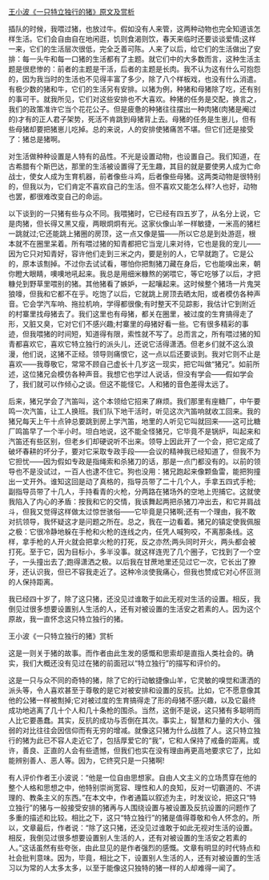 [王小波《一只特立独行的猪》原文及赏析](https://www.vrrw.net/wx/10915.html)

插队的时候，我喂过猪，也放过牛。假如没有人来管，这两种动物也完全知道该怎样生活。它们会自由自在地闲逛，饥则食渴则饮，春天来临时还要谈谈爱情;这样一来，它们的生活层次很低，完全乏善可陈。人来了以后，给它们的生活做出了安排：每一头牛和每一口猪的生活都有了主题。就它们中的大多数而言，这种生活主题是很悲惨的：前者的主题是干活，后者的主题是长肉。我不认为这有什么可抱怨的，因为我当时的生活也不见得丰富了多少，除了八个样板戏，也没有什么消遣。有极少数的猪和牛，它们的生活另有安排。以猪为例，种猪和母猪除了吃，还有别的事可干。就我所见，它们对这些安排也不大喜欢。种猪的任务是交配，换言之，我们的政策准许它当个花花公子。但是疲惫的种猪往往摆出一种肉猪(肉猪是阉过的)才有的正人君子架势，死活不肯跳到母猪背上去。母猪的任务是生崽儿，但有些母猪却要把猪崽儿吃掉。总的来说，人的安排使猪痛苦不堪。但它们还是接受了：猪总是猪啊。

对生活做种种设置是人特有的品性。不光是设置动物，也设置自己。我们知道，在古希腊有个斯巴达，那里的生活被设置得了无生趣，其目的就是要使男人成为亡命战士，使女人成为生育机器，前者像些斗鸡，后者像些母猪。这两类动物是很特别的，但我以为，它们肯定不喜欢自己的生活。但不喜欢又能怎么样?人也好，动物也罢，都很难改变自己的命运。



以下谈到的一只猪有些与众不同。我喂猪时，它已经有四五岁了，从名分上说，它是肉猪，但长得又黑又瘦，两眼炯炯有光。这家伙像山羊一样敏捷，一米高的猪栏一跳就过;它还能跳上猪圈的房顶，这一点又像是猫——所以它总是到处游逛，根本就不在圈里呆着。所有喂过猪的知青都把它当宠儿来对待，它也是我的宠儿——因为它只对知青好，容许他们走到三米之内，要是别的人，它早就跑了。它是公的，原本该劁掉。不过你去试试看，哪怕你把劁猪刀藏在身后，它也能嗅出来，朝你瞪大眼睛，噢噢地吼起来。我总是用细米糠熬的粥喂它，等它吃够了以后，才把糠兑到野草里喂别的猪。其他猪看了嫉妒，一起嚷起来。这时候整个猪场一片鬼哭狼嚎，但我和它都不在乎。吃饱了以后，它就跳上房顶去晒太阳，或者模仿各种声音。它会学汽车响、拖拉机响，学得都很像;有时整天不见踪影，我估计它到附近的村寨里找母猪去了。我们这里也有母猪，都关在圈里，被过度的生育搞得走了形，又脏又臭，它对它们不感兴趣;村寨里的母猪好看一些。它有很多精彩的事迹，但我喂猪的时间短，知道得有限，索性就不写了。总而言之，所有喂过猪的知青都喜欢它，喜欢它特立独行的派头儿，还说它活得潇洒。但老乡们就不这么浪漫，他们说，这猪不正经。领导则痛恨它，这一点以后还要谈到。我对它则不止是喜欢——我尊敬它，常常不顾自己虚长十几岁这一现实，把它叫做“猪兄”。如前所述，这位猪兄会模仿各种声音。我想它也学过人说话，但没有学会——假如学会了，我们就可以作倾心之谈。但这不能怪它。人和猪的音色差得太远了。

后来，猪兄学会了汽笛叫，这个本领给它招来了麻烦。我们那里有座糖厂，中午要鸣一次汽笛，让工人换班。我们队下地干活时，听见这次汽笛响就收工回来。我的猪兄每天上午十点钟总要跳到房上学汽笛，地里的人听见它叫就回来——这可比糖厂鸣笛早了一个半小时。坦白地说，这不能全怪猪兄，它毕竟不是锅炉，叫起来和汽笛还有些区别，但老乡们却硬说听不出来。领导上因此开了一个会，把它定成了破坏春耕的坏分子，要对它采取专政手段——会议的精神我已经知道了，但我不为它担忧——因为假如专政是指绳索和杀猪刀的话，那是一点门都没有的。以前的领导也不是没试过，一百人也逮不住它。狗也没用：猪兄跑起来像颗鱼雷，能把狗撞出一丈开外。谁知这回是动了真格的，指导员带了二十几个人，手拿五四式手枪;副指导员带了十几人，手持看青的火枪，分两路在猪场外的空地上兜捕它。这就使我陷入了内心的矛盾：按我和它的交情，我该舞起两把杀猪刀冲出去，和它并肩战斗，但我又觉得这样做太过惊世骇俗——它毕竟是只猪啊;还有一个理由，我不敢对抗领导，我怀疑这才是问题之所在。总之，我在一边看着。猪兄的镇定使我佩服之极：它很冷静地躲在手枪和火枪的连线之内，任凭人喊狗咬，不离那条线。这样，拿手枪的人开火就会把拿火枪的打死，反之亦然;两头同时开火，两头都会被打死。至于它，因为目标小，多半没事。就这样连兜了几个圈子，它找到了一个空子，一头撞出去了;跑得潇洒之极。以后我在甘蔗地里还见过它一次，它长出了獠牙，还认识我，但已不容我走近了。这种冷淡使我痛心，但我也赞成它对心怀叵测的人保持距离。

我已经四十岁了，除了这只猪，还没见过谁敢于如此无视对生活的设置。相反，我倒见过很多想要设置别人生活的人，还有对被设置的生活安之若素的人。因为这个原故，我一直怀念这只特立独行的猪。

王小波《一只特立独行的猪》赏析

这是一则关于猪的故事。而作者由此生发的感慨和思索却是直指人类社会的。确实，我们大概还没有见过在猪的前面冠以“特立独行”的描写和评价的。

这是一只与众不同的奇特的猪，除了它的行动敏捷像山羊，它灵敏的嗅觉和潇洒的派头等，令人喜欢甚至于尊敬的是它对被安排和设置的反抗。比如，它不愿意像其他的公猪一样被劁掉;它对被过度的生育搞得走了形的母猪不感兴趣，以及它最终成功地逃离了几十个人和几十条枪的围杀。当然，这倒不是说，这只猪有多聪明而人比它要愚蠢。其实，反抗的成功与否倒在其次。事实上，智慧和力量的大小、强弱的对比往往会因信仰而有无穷的增减。就像这只猪为什么战胜了人。这只特立独行的猪为此已不容人走近它了，包括厚爱它的“我”，它和人保持了戒备的距离。或许，善良、正直的人会有些遗憾，但我们也实在没有理由再更高地要求它了，比如能辨别善人、恶人等。因为，它终究只是一只猪啊!

有人评价作者王小波说：“他是一位自由思想家。自由人文主义的立场贯穿在他的整个人格和思想之中，他特别崇尚宽容、理性和人的良知，反对一切霸道的、不讲理的、教条主义的东西。”在本文中，作者通篇以叙述为主，时发议论，把这只“特立独行”的猪与一般接受安排的猪再与人围绕设置与被设置及反抗设置的问题作了多重的描述和比较。相比之下，这只“特立独行”的猪是值得尊敬和令人怀念的。所以，文章最后，作者说：“除了这只猪，还没见过谁敢于如此无视对生活的设置。相反，我倒见过很多想要设置别人生活的人，还有对被设置的生活安之若素的人。”这话虽然有些夸张，由此显见的是作者强烈的感慨。文章有明显的时代特点和社会批判意味。因为，毕竟，相比之下，设置别人生活的人，还有对被设置的生活习以为常的人太多太多，以至于能像这只独特的猪一样的人却难得一闻了。

